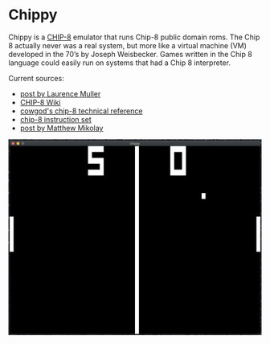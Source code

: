 # Chippy

Chippy is a [CHIP-8](https://en.wikipedia.org/wiki/CHIP-8) emulator that runs Chip-8 public domain roms. The Chip 8 actually never was a real system, but more like a virtual machine (VM) developed in the 70’s by Joseph Weisbecker. Games written in the Chip 8 language could easily run on systems that had a Chip 8 interpreter.

Current sources:
- [post by Laurence Muller](http://www.multigesture.net/articles/how-to-write-an-emulator-chip-8-interpreter)
- [CHIP-8 Wiki](https://en.wikipedia.org/wiki/CHIP-8)
- [cowgod's chip-8 technical reference](http://devernay.free.fr/hacks/chip8/C8TECH10.HTM)
- [chip-8 instruction set](http://www.multigesture.net/wp-content/uploads/mirror/goldroad/chip8_instruction_set.shtml)
- [post by Matthew Mikolay](http://mattmik.com/files/chip8/mastering/chip8.html)

![chippy](assets/chippy.png)